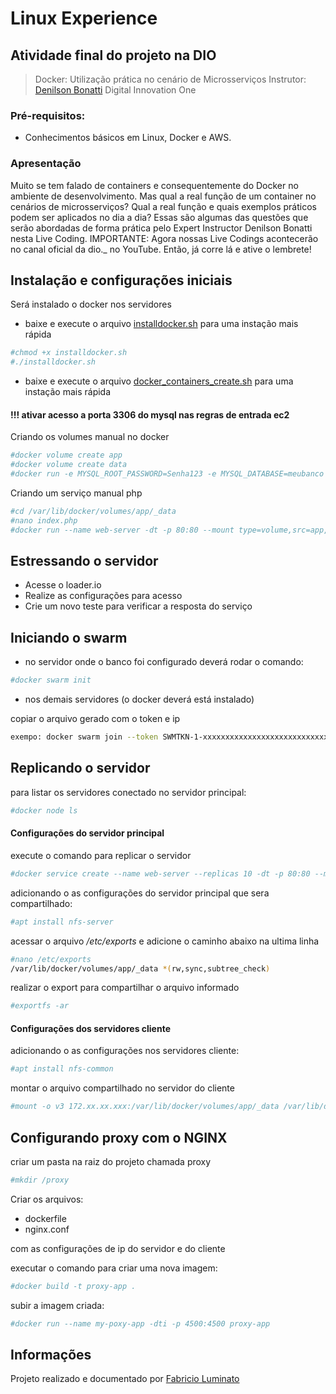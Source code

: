 # Linux Experience
## Atividade final do projeto na DIO

[Denilson Bonatti]: https://github.com/denilsonbonatti
[installdocker.sh]: https://github.com/luminato/toshiro-shibakita/
[docker_containers_create.sh]: https://github.com/luminato/toshiro-shibakita/


> Docker: Utilização prática no cenário de Microsserviços 
> Instrutor: [Denilson Bonatti] 
> Digital Innovation One

### Pré-requisitos: 
- Conhecimentos básicos em Linux, Docker e AWS.

### Apresentação

Muito se tem falado de containers e consequentemente do Docker no ambiente de desenvolvimento. Mas qual a real função de um container no cenários de microsserviços? Qual a real função e quais exemplos práticos podem ser aplicados no dia a dia? Essas são algumas das questões que serão abordadas de forma prática pelo Expert Instructor Denilson Bonatti nesta Live Coding. IMPORTANTE: Agora nossas Live Codings acontecerão no canal oficial da dio._ no YouTube. Então, já corre lá e ative o lembrete!
    
## Instalação e configurações iniciais

Será instalado o docker nos servidores

- baixe e execute o arquivo [installdocker.sh] para uma instação mais rápida

```sh
#chmod +x installdocker.sh
#./installdocker.sh
```
- baixe e execute o arquivo [docker_containers_create.sh] para uma instação mais rápida

#### !!! ativar acesso a porta 3306 do mysql nas regras de entrada ec2

Criando os volumes manual no docker

```sh
#docker volume create app
#docker volume create data
#docker run -e MYSQL_ROOT_PASSWORD=Senha123 -e MYSQL_DATABASE=meubanco --name mysql-A -d -p 3306:3306 --mount type=volume,src=data,dst=/var/lib/mysql/ mysql:5.7
```

Criando um serviço manual php
```sh
#cd /var/lib/docker/volumes/app/_data
#nano index.php
#docker run --name web-server -dt -p 80:80 --mount type=volume,src=app,dst=/app/ webdevops/php-apache:alpine-php7
```

## Estressando o servidor

- Acesse o loader.io 
- Realize as configurações para acesso
- Crie um novo teste para verificar a resposta do serviço

## Iniciando o swarm
+ no servidor onde o banco foi configurado deverá rodar o comando:
```sh
#docker swarm init
```

+ nos demais servidores (o docker deverá está instalado)

copiar o arquivo gerado com o token e ip
```sh
exempo: docker swarm join --token SWMTKN-1-xxxxxxxxxxxxxxxxxxxxxxxxxxxxxxxxxxxxxxxxxxxxxxxxxxxxxxxx 172.xx.xx.xxx:2377
```




## Replicando o servidor

para listar os servidores conectado no servidor principal:
```sh
#docker node ls
```

#### Configurações do servidor principal

execute o comando para replicar o servidor 
```sh
#docker service create --name web-server --replicas 10 -dt -p 80:80 --mount type=volume,src=app,dst=/app/ webdevops/php-apache:alpine-php7
```

adicionando o as configurações do servidor principal que sera compartilhado:
```sh
#apt install nfs-server
```
acessar o arquivo */etc/exports* e adicione o caminho abaixo na ultima linha
```sh
#nano /etc/exports
/var/lib/docker/volumes/app/_data *(rw,sync,subtree_check)
```

realizar o export para compartilhar o arquivo informado
```sh
#exportfs -ar
```

#### Configurações dos servidores cliente

adicionando o as configurações nos servidores cliente:
```sh
#apt install nfs-common
```

montar o arquivo compartilhado no servidor do cliente
```sh
#mount -o v3 172.xx.xx.xxx:/var/lib/docker/volumes/app/_data /var/lib/docker/volumes/app/_data
```

## Configurando proxy com o NGINX

criar um pasta na raiz do projeto chamada proxy
```sh
#mkdir /proxy
```

Criar os arquivos:
- dockerfile
- nginx.conf

com as configurações de ip do servidor e do cliente

executar o comando para criar uma nova imagem:
```sh
#docker build -t proxy-app .
```

subir a imagem criada:
```sh
#docker run --name my-poxy-app -dti -p 4500:4500 proxy-app
```

## Informações
[Fabricio Luminato]: https://www.linkedin.com/in/fabricioluminato


Projeto realizado e documentado por [Fabricio Luminato]
